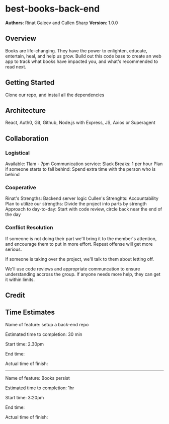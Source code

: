 # best-books-back-end

**Authors**: Rinat Galeev and Cullen Sharp
**Version**: 1.0.0

## Overview

Books are life-changing. They have the power to enlighten, educate, entertain, heal, and help us grow. Build out this code base to create an web app to track what books have impacted you, and what's recommended to read next.

## Getting Started

Clone our repo, and install all the dependencies

## Architecture

React, Auth0, Git, Github, Node.js with Express, JS, Axios or Superagent

## Collaboration

### Logistical

Available: 11am - 7pm
Communication service: Slack
Breaks: 1 per hour
Plan if someone starts to fall behind: Spend extra time with the person who is behind

### Cooperative

Rinat's Strengths: Backend server logic
Cullen's Strenghts: Accountability
Plan to utilize our strengths: Divide the project into parts by strength
Approach to day-to-day: Start with code review, circle back near the end of the day

### Conflict Resolution

If someone is not doing their part we'll bring it to the member's attention, and encourage them to put in more effort. Repeat offense will get more serious.

If someone is taking over the project, we'll talk to them about letting off.

We'll use code reviews and appropriate communcation to ensure understanding accross the group. If anyone needs more help, they can get it within limits.

## Credit

## Time Estimates

Name of feature: setup a back-end repo

Estimated time to completion: 30 min

Start time: 2.30pm

End time: 

Actual time of finish:

---

Name of feature: Books persist

Estimated time to completion: 1hr

Start time: 3:20pm

End time:

Actual time of finish:
